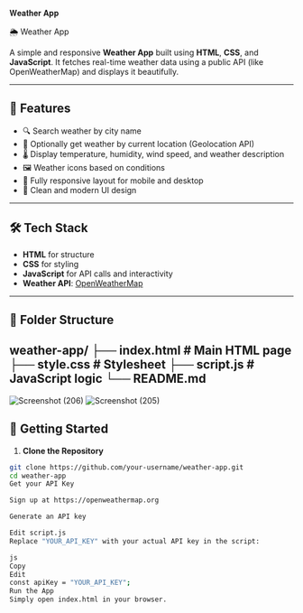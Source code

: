 𝐖𝐞𝐚𝐭𝐡𝐞𝐫 𝐀𝐩𝐩

🌦️ Weather App

A simple and responsive **Weather App** built using **HTML**, **CSS**, and **JavaScript**. It fetches real-time weather data using a public API (like OpenWeatherMap) and displays it beautifully.

---

## 🌟 Features

- 🔍 Search weather by city name
- 📍 Optionally get weather by current location (Geolocation API)
- 🌡️ Display temperature, humidity, wind speed, and weather description
- 🖼️ Weather icons based on conditions
- 📱 Fully responsive layout for mobile and desktop
- 🎨 Clean and modern UI design

---

## 🛠️ Tech Stack

- **HTML** for structure  
- **CSS** for styling  
- **JavaScript** for API calls and interactivity  
- **Weather API**: [OpenWeatherMap](https://openweathermap.org/api)

---

## 📁 Folder Structure

weather-app/
├── index.html # Main HTML page
├── style.css # Stylesheet
├── script.js # JavaScript logic
└── README.md
---
![Screenshot (206)](https://github.com/user-attachments/assets/aae6eaa1-b610-4974-9804-4700567aa342)
![Screenshot (205)](https://github.com/user-attachments/assets/bdb34415-46c3-416f-8c67-d378672ced82)

## 🚀 Getting Started

1. **Clone the Repository**
```bash
git clone https://github.com/your-username/weather-app.git
cd weather-app
Get your API Key

Sign up at https://openweathermap.org

Generate an API key

Edit script.js
Replace "YOUR_API_KEY" with your actual API key in the script:

js
Copy
Edit
const apiKey = "YOUR_API_KEY";
Run the App
Simply open index.html in your browser.
